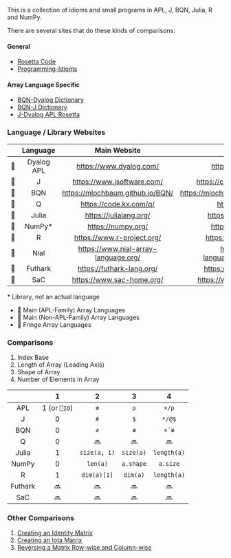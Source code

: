 This is a collection of idioms and small programs in APL, J, BQN, Julia, R and NumPy.

There are several sites that do these kinds of comparisons:

#### General

* [Rosetta Code](http://www.rosettacode.org/wiki/Rosetta_Code)
* [Programming-Idioms](https://programming-idioms.org/)

#### Array Language Specific

* [BQN-Dyalog Dictionary](https://mlochbaum.github.io/BQN/doc/fromDyalog.html)
* [BQN-J Dictionary](https://mlochbaum.github.io/BQN/doc/fromJ.html)
* [J-Dyalog APL Rosetta](http://sigapl.org/_J-Dyalog_APL_Rosetta.html)

### Language / Library Websites


||Language|Main Website|Help Website|
|:-:|:-:|:-:|:-:|
|:green_heart:|Dyalog APL|https://www.dyalog.com/|https://help.dyalog.com/18.2/|
|:green_heart:|J|https://www.jsoftware.com/|https://code.jsoftware.com/wiki/NuVoc|
|:green_heart:|BQN|https://mlochbaum.github.io/BQN/|https://mlochbaum.github.io/BQN/doc/index.html|
|:green_heart:|Q|https://code.kx.com/q/|https://code.kx.com/q/ref/|
|:blue_heart:|Julia|https://julialang.org/|https://docs.julialang.org/en/v1/|
|:blue_heart:|NumPy*|https://numpy.org/|https://numpy.org/doc/stable/|
|:blue_heart:|R|https://www.r-project.org/|https://www.rdocumentation.org/|
|:purple_heart:|Nial|https://www.nial-array-language.org/|https://www.nial-array-language.org/ndocs/NialDict2.html|
|:purple_heart:|Futhark|https://futhark-lang.org/|https://futhark-lang.org/docs.html|
|:purple_heart:|SaC|https://www.sac-home.org/|https://www.sac-home.org/docs:main|

\* Library, not an actual language
* :green_heart: Main (APL-Family) Array Languages
* :blue_heart: Main (Non-APL-Family) Array Languages
* :purple_heart: Fringe Array Languages

### Comparisons

1. Index Base
2. Length of Array (Leading Axis)
3. Shape of Array
4. Number of Elements in Array

||1|2|3|4
|:-:|:-:|:-:|:-:|:-:|
|APL|1 (or `⎕IO`)|`≢`|`⍴`|`×/⍴`|
|J|0|`#`|`$`|`*/@$`|
|BQN|0|`≠`|`≢`|`×´≢`|
|Q|0|:soon:|:soon:|:soon:|
|Julia|1|`size(a, 1)`|`size(a)`|`length(a)`|
|NumPy|0|`len(a)`|`a.shape`|`a.size`|
|R|1|`dim(a)[1]`|`dim(a)`|`length(a)`|
|Futhark|:soon:|:soon:|:soon:|:soon:|
|SaC|:soon:|:soon:|:soon:|:soon:|

### Other Comparisons

1. [Creating an Identity Matrix](https://github.com/codereport/array-language-comparisons/blob/main/matrix_identity.md)
2. [Creating an Iota Matrix](https://github.com/codereport/array-language-comparisons/blob/main/matrix_iota.md)
3. [Reversing a Matrix Row-wise and Column-wise](https://github.com/codereport/array-language-comparisons/blob/main/matrix_reversing.md)
